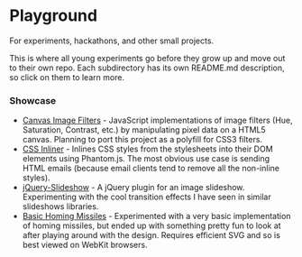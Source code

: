 Playground
==================================================

For experiments, hackathons, and other small projects.

This is where all young experiments go before they grow up and move out to their own repo. Each subdirectory has its own README.md description, so click on them to learn more. 


### Showcase

* [Canvas Image Filters](https://hackyon.github.io/playground/filters) - JavaScript implementations of image filters (Hue, Saturation, Contrast, etc.) by manipulating pixel data on a HTML5 canvas. Planning to port this project as a polyfill for CSS3 filters.
* [CSS Inliner](https://github.com/hackyon/playground/tree/master/inliner) - Inlines CSS styles from the stylesheets into their DOM elements using Phantom.js. The most obvious use case is sending HTML emails (because email clients tend to remove all the non-inline styles).
* [jQuery-Slideshow](https://hackyon.github.io/playground/slideshow) - A jQuery plugin for an image slideshow. Experimenting with the cool transition effects I have seen in similar slideshows libraries.
* [Basic Homing Missiles](https://hackyon.github.io/playground/missile) - Experimented with a very basic implementation of homing missiles, but ended up with something pretty fun to look at after playing around with the design. Requires efficient SVG and so is best viewed on WebKit browsers. 


